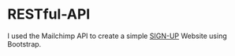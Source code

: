 # RESTful-API
I used the Mailchimp API to create a simple [SIGN-UP](https://glacial-taiga-97416.herokuapp.com/) Website using Bootstrap.

